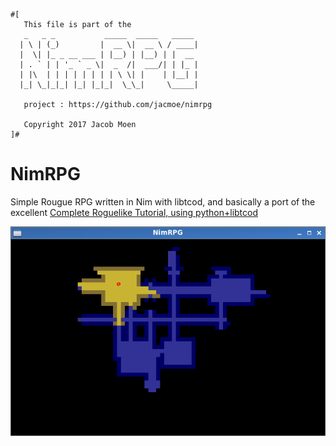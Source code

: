 ```
#[
   This file is part of the
   _   _ _           _____  _____   _____ 
  | \ | (_)         |  __ \|  __ \ / ____|
  |  \| |_ _ __ ___ | |__) | |__) | |  __ 
  | . ` | | '_ ` _ \|  _  /|  ___/| | |_ |
  | |\  | | | | | | | | \ \| |    | |__| |
  |_| \_|_|_| |_| |_|_|  \_\_|     \_____|
 
   project : https://github.com/jacmoe/nimrpg

   Copyright 2017 Jacob Moen
]#
```

# NimRPG
Simple Rougue RPG written in Nim with libtcod, and basically a port of the excellent [Complete Roguelike Tutorial, using python+libtcod][origsrc] 

![NimRPG][screenshot]


[origsrc]: http://www.roguebasin.com/index.php?title=Complete_Roguelike_Tutorial,_using_python%2Blibtcod "Complete Roguelike Tutorial, using python+libtcod"
[screenshot]: https://github.com/jacmoe/nimrpg/raw/master/screenshot.png "NimRPG"
